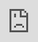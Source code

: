 ```yaml
---
layout: post
title: "D1CE가 '넌 내 운명' 스페셜 MV에서 기회를 노린다."
author: "undefined"
thumbnail: "https://www.allkpop.com/upload/2021/02/content/100427/thumb/1612949222_germainej.jpg"
tags: 
---
```




<div class="video_wrapper" style="padding-top: 56.25%;">
    <iframe id="player" class="main_video" src="https://www.youtube.com/embed/RW7UupD5JQk" width="100%" height="100%" frameborder="0" allowfullscreen="" style="display: block !important; position: absolute; top: 0px; left: 0px; width: 100%; height: 100%;"></iframe>
</div>


D1CE는 "You`re My Destiny"의 특별 뮤직비디오를 공개했다.

몽환적인 MV에서 D1CE는 사랑의 기회를 노리고 있는 것 같다. "You`re My Destiny"는 그룹의 두 번째 디지털 싱글로, 로맨틱한 R이다.